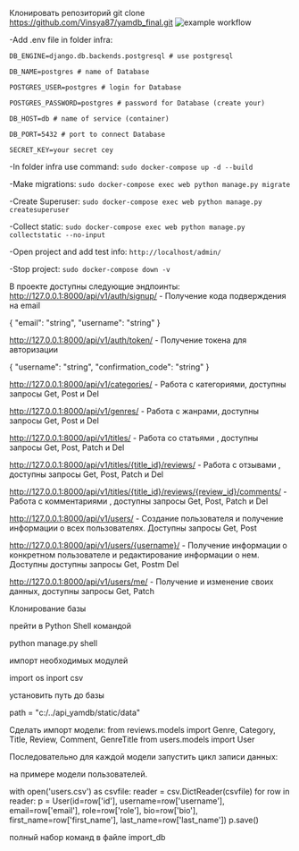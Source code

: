 Клонировать репозиторий
git clone https://github.com/Vinsya87/yamdb_final.git
![example workflow](https://github.com/Vinsya87/yamdb_finalactions/workflows/yamdb_workflow.yml/badge.svg)

-Add .env file in folder infra:

```DB_ENGINE=django.db.backends.postgresql # use postgresql```

```DB_NAME=postgres # name of Database```

```POSTGRES_USER=postgres # login for Database```

```POSTGRES_PASSWORD=postgres # password for Database (create your)```

```DB_HOST=db # name of service (container)```

```DB_PORT=5432 # port to connect Database```

```SECRET_KEY=your secret cey```

-In folder infra use command:
```sudo docker-compose up -d --build```

-Make migrations:
```sudo docker-compose exec web python manage.py migrate```

-Create Superuser:
```sudo docker-compose exec web python manage.py createsuperuser```

-Collect static:
```sudo docker-compose exec web python manage.py collectstatic --no-input ```

-Open project and add test info:
```http://localhost/admin/```

-Stop project:
```sudo docker-compose down -v```

В проекте доступны следующие эндпоинты:
http://127.0.0.1:8000/api/v1/auth/signup/  - Получение кода подверждения на email

{
"email": "string",
"username": "string"
}

http://127.0.0.1:8000/api/v1/auth/token/ - Получение токена для авторизации

{
"username": "string",
"confirmation_code": "string"
}

http://127.0.0.1:8000/api/v1/categories/ - Работа с категориями, доступны запросы Get, Post и Del

http://127.0.0.1:8000/api/v1/genres/ - Работа с жанрами, доступны запросы Get, Post и Del

http://127.0.0.1:8000/api/v1/titles/ - Работа со статьями , доступны запросы Get, Post, Patch и Del

http://127.0.0.1:8000/api/v1/titles/{title_id}/reviews/  - Работа с отзывами , доступны запросы Get, Post, Patch и Del

http://127.0.0.1:8000/api/v1/titles/{title_id}/reviews/{review_id}/comments/ - Работа с комментариями , доступны запросы Get, Post, Patch и Del

http://127.0.0.1:8000/api/v1/users/ - Создание пользователя и получение информации о всех пользователях. Доступны запросы Get, Post

http://127.0.0.1:8000/api/v1/users/{username}/ - Получение информации о конкретном пользователе и редактирование информации о нем. Доступны доступны запросы Get, Postm Del

http://127.0.0.1:8000/api/v1/users/me/ - Получение и изменение своих данных, доступны запросы Get, Patch

Клонирование базы

прейти в Python Shell командой

python manage.py shell

импорт необходимых модулей

import os
inport csv

установить путь до базы

path = "с:/../api_yamdb/static/data"

Сделать импорт модели:
from reviews.models import Genre, Category, Title, Review, Comment, GenreTitle
from users.models import User

Последовательно для каждой модели запустить цикл записи данных:

на примере модели пользователей.

with open('users.csv') as csvfile:
    reader = csv.DictReader(csvfile)
    for row in reader:
        p = User(id=row['id'], username=row['username'], email=row['email'], role=row['role'], bio=row['bio'], first_name=row['first_name'], last_name=row['last_name'])
        p.save()

полный набор команд в файле import_db